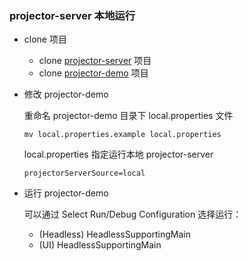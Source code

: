 ### projector-server 本地运行

* clone 项目

  * clone [projector-server](https://github.com/JetBrains/projector-server) 项目
  * clone [projector-demo](https://github.com/JetBrains/projector-demo) 项目

* 修改 projector-demo

  重命名 projector-demo 目录下 local.properties 文件
  ```
  mv local.properties.example local.properties
  ```
  local.properties 指定运行本地 projector-server
  ```
  projectorServerSource=local
  ```

* 运行 projector-demo

  可以通过 Select Run/Debug Configuration 选择运行：

  * (Headless) HeadlessSupportingMain
  * (UI) HeadlessSupportingMain

